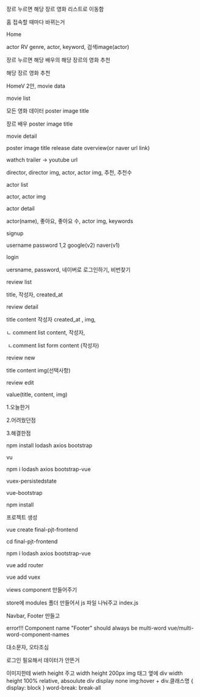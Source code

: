 장르 누르면 해당 장르 영화 리스트로 이동함

홈 접속할 때마다 바뀌는거



Home 

actor RV genre, actor, keyword, 검색image(actor)

장르 누르면 해당 배우의 해당 장르의 영화 추천

해당 장르 영화 추천

HomeV 2안, movie data



movie list

모든 영화 데이터 poster image title

장르 배우 poster image  title



movie detail

poster image  title release date overview(or naver url link)

wathch trailer -> youtube url 

director, director img, actor, actor img, 추천, 추천수



actor list

actor, actor img



actor detail

actor(name),  좋아요, 좋아요 수, actor img, keywords



signup

username password 1,2 google(v2) naver(v1)



login

uersname, password, 네이버로 로그인하기, 비번찾기



review list

title, 작성자, created_at



review detail

title content 작성자 created_at , img, 

ㄴ comment list content, 작성자,

​	ㄴcomment list form content (작성자) 





review new

title content img(선택사항)



review edit

value(title, content, img)





 

1.오늘한거

2.어려웠던점

3.해결한점



npm install lodash axios bootstrap

vu

npm i lodash axios bootstrap-vue

vuex-persistedstate

vue-bootstrap



 npm install 





프로젝트 생성 

vue create final-pjt-frontend

cd final-pjt-frontend

npm i lodash axios bootstrap-vue

vue add router 

vue add vuex

views component 만들어주기

store에 modules 폴더 만들어서 js 파일 나눠주고 index.js 

Navbar, Footer 만들고 

error!!!  Component name "Footer" should always be multi-word  vue/multi-word-component-names 



대소문자, 오타조심

로그인 필요해서 데이터가 안뜬거



이미지한테 wieth height 주고 width height 200px img 태그 옆에 div width height 100% relative, absoulute div display none img:hover + div.클래스명 { display: block } word-break: break-all




